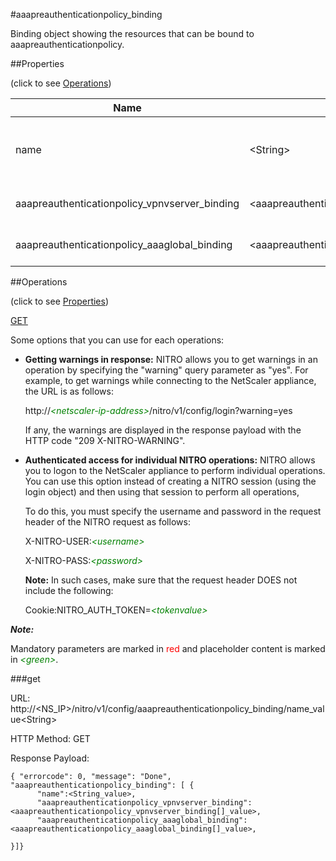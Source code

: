 #aaapreauthenticationpolicy_binding

Binding object showing the resources that can be bound to aaapreauthenticationpolicy.


##Properties 
<span>(click to see [Operations](#operations))</span>


<table><thead><tr><th>Name</th><th> Data Type</th><th> Permissions</th><th>Description</th></tr></thead><tbody><tr><td>name</td><td>&lt;String></td><td>Read-write</td><td>Name of the preauthentication policy whose properties you want to view.&lt;br>Minimum length = 1</td><tr><tr><td>aaapreauthenticationpolicy_vpnvserver_binding</td><td>&lt;aaapreauthenticationpolicy_vpnvserver_binding[]></td><td>Read-only</td><td>vpnvserver that can be bound to aaapreauthenticationpolicy.</td><tr><tr><td>aaapreauthenticationpolicy_aaaglobal_binding</td><td>&lt;aaapreauthenticationpolicy_aaaglobal_binding[]></td><td>Read-only</td><td>aaaglobal that can be bound to aaapreauthenticationpolicy.</td><tr></tbody></table>
##Operations 
<span>(click to see [Properties](#properties))</span>


[GET](#get)


Some options that you can use for each operations:
<ul><li><p><b>Getting warnings in response:</b> NITRO allows you to get warnings in an operation by specifying the "warning" query parameter as "yes". For example, to get warnings while connecting to the NetScaler appliance, the URL is as follows:</p><p>http://<span style="color:green;font-style:italic;">&lt;netscaler-ip-address&gt;</span>/nitro/v1/config/login?warning=yes</p><p>If any, the warnings are displayed in the response payload with the HTTP code "209 X-NITRO-WARNING".</p></li><li><p><b>Authenticated access for individual NITRO operations:</b> NITRO allows you to logon to the NetScaler appliance to perform individual operations. You can use this option instead of creating a NITRO session (using the login object) and then using that session to perform all operations,</p><p>To do this, you must specify the username and password in the request header of the NITRO request as follows:</p><p>X-NITRO-USER:<span style="color:green;font-style:italic;">&lt;username&gt;</span></p><p>X-NITRO-PASS:<span style="color:green;font-style:italic;">&lt;password&gt;</span></p><p><b>Note:</b> In such cases, make sure that the request header DOES not include the following:</p><p>Cookie:NITRO_AUTH_TOKEN=<span style="color:green;font-style:italic;">&lt;tokenvalue&gt;</span></p></li></ul>



***Note:*** 
Mandatory parameters are marked in <span style="color:#FF0000;">red</span> and placeholder content is marked in <span style="color:green;font-style:italic">&lt;green&gt;</span>.

###get



URL: http://&lt;NS_IP&gt;/nitro/v1/config/aaapreauthenticationpolicy_binding/name_value&lt;String&gt;
HTTP Method: GET
Response Payload: ```{ "errorcode": 0, "message": "Done", "aaapreauthenticationpolicy_binding": [ {      "name":<String_value>,      "aaapreauthenticationpolicy_vpnvserver_binding":<aaapreauthenticationpolicy_vpnvserver_binding[]_value>,      "aaapreauthenticationpolicy_aaaglobal_binding":<aaapreauthenticationpolicy_aaaglobal_binding[]_value>,}]}```



